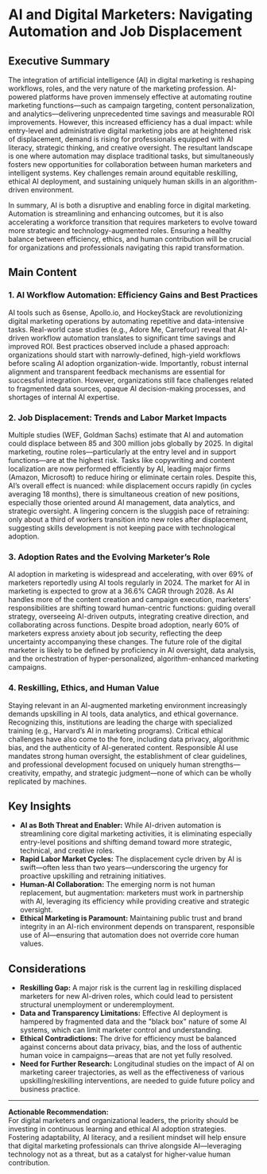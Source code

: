# AI and Digital Marketers: Navigating Automation and Job Displacement

## Executive Summary

The integration of artificial intelligence (AI) in digital marketing is reshaping workflows, roles, and the very nature of the marketing profession. AI-powered platforms have proven immensely effective at automating routine marketing functions—such as campaign targeting, content personalization, and analytics—delivering unprecedented time savings and measurable ROI improvements. However, this increased efficiency has a dual impact: while entry-level and administrative digital marketing jobs are at heightened risk of displacement, demand is rising for professionals equipped with AI literacy, strategic thinking, and creative oversight. The resultant landscape is one where automation may displace traditional tasks, but simultaneously fosters new opportunities for collaboration between human marketers and intelligent systems. Key challenges remain around equitable reskilling, ethical AI deployment, and sustaining uniquely human skills in an algorithm-driven environment.

In summary, AI is both a disruptive and enabling force in digital marketing. Automation is streamlining and enhancing outcomes, but it is also accelerating a workforce transition that requires marketers to evolve toward more strategic and technology-augmented roles. Ensuring a healthy balance between efficiency, ethics, and human contribution will be crucial for organizations and professionals navigating this rapid transformation.

## Main Content

### 1. AI Workflow Automation: Efficiency Gains and Best Practices

AI tools such as 6sense, Apollo.io, and HockeyStack are revolutionizing digital marketing operations by automating repetitive and data-intensive tasks. Real-world case studies (e.g., Adore Me, Carrefour) reveal that AI-driven workflow automation translates to significant time savings and improved ROI. Best practices observed include a phased approach: organizations should start with narrowly-defined, high-yield workflows before scaling AI adoption organization-wide. Importantly, robust internal alignment and transparent feedback mechanisms are essential for successful integration. However, organizations still face challenges related to fragmented data sources, opaque AI decision-making processes, and shortages of internal AI expertise.

### 2. Job Displacement: Trends and Labor Market Impacts

Multiple studies (WEF, Goldman Sachs) estimate that AI and automation could displace between 85 and 300 million jobs globally by 2025. In digital marketing, routine roles—particularly at the entry level and in support functions—are at the highest risk. Tasks like copywriting and content localization are now performed efficiently by AI, leading major firms (Amazon, Microsoft) to reduce hiring or eliminate certain roles. Despite this, AI’s overall effect is nuanced: while displacement occurs rapidly (in cycles averaging 18 months), there is simultaneous creation of new positions, especially those oriented around AI management, data analytics, and strategic oversight. A lingering concern is the sluggish pace of retraining: only about a third of workers transition into new roles after displacement, suggesting skills development is not keeping pace with technological adoption.

### 3. Adoption Rates and the Evolving Marketer’s Role

AI adoption in marketing is widespread and accelerating, with over 69% of marketers reportedly using AI tools regularly in 2024. The market for AI in marketing is expected to grow at a 36.6% CAGR through 2028. As AI handles more of the content creation and campaign execution, marketers’ responsibilities are shifting toward human-centric functions: guiding overall strategy, overseeing AI-driven outputs, integrating creative direction, and collaborating across functions. Despite broad adoption, nearly 60% of marketers express anxiety about job security, reflecting the deep uncertainty accompanying these changes. The future role of the digital marketer is likely to be defined by proficiency in AI oversight, data analysis, and the orchestration of hyper-personalized, algorithm-enhanced marketing campaigns.

### 4. Reskilling, Ethics, and Human Value

Staying relevant in an AI-augmented marketing environment increasingly demands upskilling in AI tools, data analytics, and ethical governance. Recognizing this, institutions are leading the charge with specialized training (e.g., Harvard’s AI in marketing programs). Critical ethical challenges have also come to the fore, including data privacy, algorithmic bias, and the authenticity of AI-generated content. Responsible AI use mandates strong human oversight, the establishment of clear guidelines, and professional development focused on uniquely human strengths—creativity, empathy, and strategic judgment—none of which can be wholly replicated by machines.

## Key Insights

- **AI as Both Threat and Enabler:** While AI-driven automation is streamlining core digital marketing activities, it is eliminating especially entry-level positions and shifting demand toward more strategic, technical, and creative roles.
- **Rapid Labor Market Cycles:** The displacement cycle driven by AI is swift—often less than two years—underscoring the urgency for proactive upskilling and retraining initiatives.
- **Human-AI Collaboration:** The emerging norm is not human replacement, but augmentation: marketers must work in partnership with AI, leveraging its efficiency while providing creative and strategic oversight.
- **Ethical Marketing is Paramount:** Maintaining public trust and brand integrity in an AI-rich environment depends on transparent, responsible use of AI—ensuring that automation does not override core human values.

## Considerations

- **Reskilling Gap:** A major risk is the current lag in reskilling displaced marketers for new AI-driven roles, which could lead to persistent structural unemployment or underemployment.
- **Data and Transparency Limitations:** Effective AI deployment is hampered by fragmented data and the "black box" nature of some AI systems, which can limit marketer control and understanding.
- **Ethical Contradictions:** The drive for efficiency must be balanced against concerns about data privacy, bias, and the loss of authentic human voice in campaigns—areas that are not yet fully resolved.
- **Need for Further Research:** Longitudinal studies on the impact of AI on marketing career trajectories, as well as the effectiveness of various upskilling/reskilling interventions, are needed to guide future policy and business practice.

---

**Actionable Recommendation:**  
For digital marketers and organizational leaders, the priority should be investing in continuous learning and ethical AI adoption strategies. Fostering adaptability, AI literacy, and a resilient mindset will help ensure that digital marketing professionals can thrive alongside AI—leveraging technology not as a threat, but as a catalyst for higher-value human contribution.